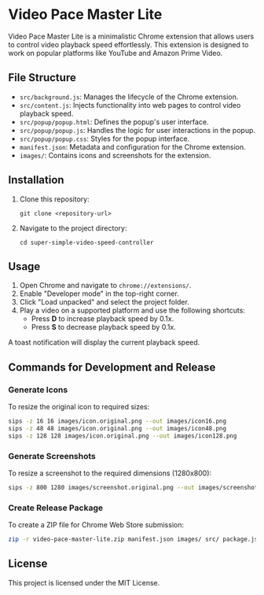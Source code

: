 # Video Pace Master Lite

Video Pace Master Lite is a minimalistic Chrome extension that allows users to control video playback speed effortlessly. This extension is designed to work on popular platforms like YouTube and Amazon Prime Video.

## File Structure

- `src/background.js`: Manages the lifecycle of the Chrome extension.
- `src/content.js`: Injects functionality into web pages to control video playback speed.
- `src/popup/popup.html`: Defines the popup's user interface.
- `src/popup/popup.js`: Handles the logic for user interactions in the popup.
- `src/popup/popup.css`: Styles for the popup interface.
- `manifest.json`: Metadata and configuration for the Chrome extension.
- `images/`: Contains icons and screenshots for the extension.

## Installation

1. Clone this repository:
   ```
   git clone <repository-url>
   ```
2. Navigate to the project directory:
   ```
   cd super-simple-video-speed-controller
   ```

## Usage

1. Open Chrome and navigate to `chrome://extensions/`.
2. Enable "Developer mode" in the top-right corner.
3. Click "Load unpacked" and select the project folder.
4. Play a video on a supported platform and use the following shortcuts:
   - Press **D** to increase playback speed by 0.1x.
   - Press **S** to decrease playback speed by 0.1x.

A toast notification will display the current playback speed.

## Commands for Development and Release

### Generate Icons
To resize the original icon to required sizes:
```bash
sips -z 16 16 images/icon.original.png --out images/icon16.png
sips -z 48 48 images/icon.original.png --out images/icon48.png
sips -z 128 128 images/icon.original.png --out images/icon128.png
```

### Generate Screenshots
To resize a screenshot to the required dimensions (1280x800):
```bash
sips -z 800 1280 images/screenshot.original.png --out images/screenshot1280x800.png
```

### Create Release Package
To create a ZIP file for Chrome Web Store submission:
```bash
zip -r video-pace-master-lite.zip manifest.json images/ src/ package.json
```

## License

This project is licensed under the MIT License.